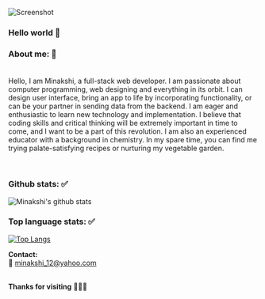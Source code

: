 ![Screenshot](https://cms-assets.tutsplus.com/uploads/users/1631/posts/34756/image/Twitter%20Header%20Generator%20with%20a%20Latte%20Art%20Image%20copy.jpg)

### Hello world 👋

<!--
**Minakshi-Verma/Minakshi-Verma** is a ✨ _special_ ✨ repository because its `README.md` (this file) appears on your GitHub profile.

Here are some ideas to get you started:

- 🔭 I’m currently working on ...
- 🌱 I’m currently learning ...
- 👯 I’m looking to collaborate on ...
- 🤔 I’m looking for help with ...
- 💬 Ask me about ...
- 📫 How to reach me: ...
- 😄 Pronouns: ...
- ⚡ Fun fact: ...
-->
<!-- [![Minakshi's github stats](https://github-readme-stats.vercel.app/api?username=Minakshi-Verma)](https://github.com/Minakshi-Verma/github-readme-stats) -->

### About me: 💬 <br /><br />
 
Hello, I am Minakshi, a full-stack web developer. I am passionate about computer programming, web designing and everything in its orbit. I can design user interface, bring an app to life by incorporating functionality, or can be your partner in sending data from the backend. I am eager and enthusiastic to learn new technology and implementation. I believe that coding skills and critical thinking will be extremely important in time to come, and I want to be a part of this revolution. I am also an experienced educator with a background in chemistry. In my spare time, you can find me trying palate-satisfying recipes or nurturing my vegetable garden.

<br />

### Github stats: ✅<br />

![Minakshi's github stats](https://github-readme-stats.vercel.app/api?username=Minakshi-Verma&show_icons=true&theme=radical)
<br />

### Top language stats: ✅<br />

[![Top Langs](https://github-readme-stats.vercel.app/api/top-langs/?username=Minakshi-Verma)](https://github.com/Minakshi-Verma/github-readme-stats)
<br />



**Contact:** <br />
:e-mail: minakshi_12@yahoo.com
<br /><br />

**Thanks for visiting** 💖💖💖

